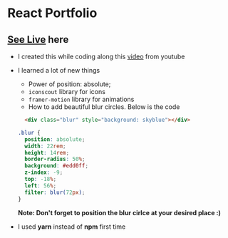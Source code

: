 # React Portfolio

## [See Live](https://numan-iftikhar.github.io/react-portfolio/) here

- I created this while coding along this [video](https://www.youtube.com/watch?v=CKAn5dCK6RE&t=117s) from youtube
- I learned a lot of new things
  * Power of position: absolute;
  * `iconscout` library for icons
  * `framer-motion` library for animations
  * How to add beautiful blur circles. Below is the code
  ```html
    <div class="blur" style="background: skyblue"></div>
    ```
    ```css
   .blur {
      position: absolute;
      width: 22rem;
      height: 14rem;
      border-radius: 50%;
      background: #edd0ff;
      z-index: -9;
      top: -18%;
      left: 56%;
      filter: blur(72px);
    }
    ```
    **Note: Don't forget to position the blur cirlce at your desired place :)**
    
- I used **yarn** instead of **npm** first time
